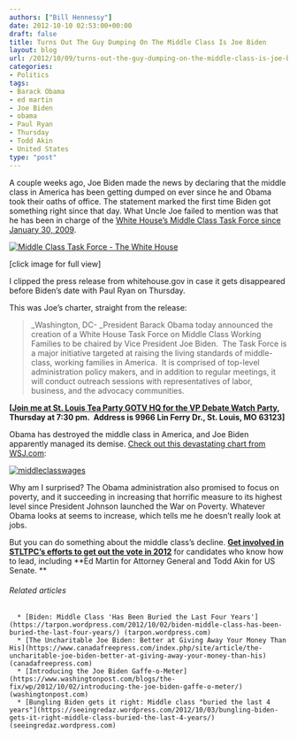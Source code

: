 ```yaml
---
authors: ["Bill Hennessy"]
date: 2012-10-10 02:53:00+00:00
draft: false
title: Turns Out The Guy Dumping On The Middle Class Is Joe Biden
layout: blog
url: /2012/10/09/turns-out-the-guy-dumping-on-the-middle-class-is-joe-biden/
categories:
- Politics
tags:
- Barack Obama
- ed martin
- Joe Biden
- obama
- Paul Ryan
- Thursday
- Todd Akin
- United States
type: "post"
---
```




A couple weeks ago, Joe Biden made the news by declaring that the middle class in America has been getting dumped on ever since he and Obama took their oaths of office. The statement marked the first time Biden got something right since that day. What Uncle Joe failed to mention was that he has been in charge of the [White House’s Middle Class Task Force since January 30, 2009](https://www.whitehouse.gov/blog_post/vice_president_biden_announces_middle_class_task_force_1).

[![Middle Class Task Force - The White House](https://ludicrite.files.wordpress.com/2012/10/middle-class-task-force-the-white-house_thumb.png)
](https://ludicrite.files.wordpress.com/2012/10/middle-class-task-force-the-white-house.png)

[click image for full view]

I clipped the press release from whitehouse.gov in case it gets disappeared before Biden’s date with Paul Ryan on Thursday.

This was Joe’s charter, straight from the release:


> _Washington, DC- _President Barack Obama today announced the creation of a White House Task Force on Middle Class Working Families to be chaired by Vice President Joe Biden.  The Task Force is a major initiative targeted at raising the living standards of middle-class, working families in America.  It is comprised of top-level administration policy makers, and in addition to regular meetings, it will conduct outreach sessions with representatives of labor, business, and the advocacy communities.


**[**[**Join me at St. Louis Tea Party GOTV HQ for the VP Debate Watch Party**](https://www.facebook.com/events/278126718972859/)**, Thursday at 7:30 pm.  Address is 9966 Lin Ferry Dr., St. Louis, MO 63123]**

Obama has destroyed the middle class in America, and Joe Biden apparently managed its demise. [Check out this devastating chart from WSJ.com](https://online.wsj.com/article/SB10001424052702303822204577468750027784434.html):

[![middleclasswages](https://ludicrite.files.wordpress.com/2012/10/middleclasswages.jpg)
](https://online.wsj.com/article/SB10001424052702303822204577468750027784434.html)

Why am I surprised? The Obama administration also promised to focus on poverty, and it succeeding in increasing that horrific measure to its highest level since President Johnson launched the War on Poverty. Whatever Obama looks at seems to increase, which tells me he doesn’t really look at jobs.

But you can do something about the middle class’s decline. [**Get involved in STLTPC’s efforts to get out the vote in 2012**](https://stlouisteaparty.com/) for candidates who know how to lead, including **Ed Martin for Attorney General and Todd Akin for US Senate. **


###### Related articles





	  * [Biden: Middle Class 'Has Been Buried the Last Four Years'](https://tarpon.wordpress.com/2012/10/02/biden-middle-class-has-been-buried-the-last-four-years/) (tarpon.wordpress.com)
	  * [The Uncharitable Joe Biden: Better at Giving Away Your Money Than His](https://www.canadafreepress.com/index.php/site/article/the-uncharitable-joe-biden-better-at-giving-away-your-money-than-his) (canadafreepress.com)
	  * [Introducing the Joe Biden Gaffe-o-Meter](https://www.washingtonpost.com/blogs/the-fix/wp/2012/10/02/introducing-the-joe-biden-gaffe-o-meter/) (washingtonpost.com)
	  * [Bungling Biden gets it right: Middle class "buried the last 4 years"](https://seeingredaz.wordpress.com/2012/10/03/bungling-biden-gets-it-right-middle-class-buried-the-last-4-years/) (seeingredaz.wordpress.com)


